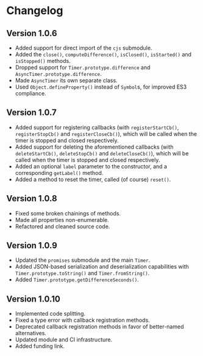 # Changelog

## Version 1.0.6

- Added support for direct import of the `cjs` submodule.
- Added the `close()`, `computeDifference()`, `isClosed()`, `isStarted()` and `isStopped()` methods.
- Dropped support for `Timer.prototype.difference` and `AsyncTimer.prototype.difference`.
- Made `AsyncTimer` its own separate class.
- Used `Object.defineProperty()` instead of `Symbol`s, for improved ES3 compliance.

## Version 1.0.7

- Added support for registering callbacks
(with `registerStartCb()`, `registerStopCb()` and `registerCloseCb()`),
which will be called when the timer is stopped and closed respectively.
- Added support for deleting the aforementioned callbacks
(with `deleteStartCb()`, `deleteStopCb()` and `deleteCloseCb()`),
which will be called when the timer is stopped and closed respectively.
- Added an optional `label` parameter to the constructor, and a corresponding `getLabel()` method.
- Added a method to reset the timer, called (of course) `reset()`.

## Version 1.0.8

- Fixed some broken chainings of methods.
- Made all properties non-enumerable.
- Refactored and cleaned source code.

## Version 1.0.9

- Updated the `promises` submodule and the main `Timer`.
- Added JSON-based serialization and deserialization capabilities with `Timer.prototype.toString()`
  and `Timer.fromString()`.
- Added `Timer.prototype.getDifferenceSeconds()`.

## Version 1.0.10

- Implemented code splitting.
- Fixed a type error with callback registration methods.
- Deprecated callback registration methods in favor of better-named alternatives.
- Updated module and CI infrastructure.
- Added funding link.
